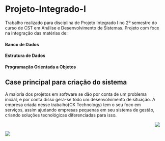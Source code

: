 # Projeto-Integrado-I

Trabalho realizado para disciplina de Projeto Integrado I no 2º semestre do curso de CST em Análise e Desenvolvimento de Sistemas. Projeto com foco na integração das matérias de: 
#### Banco de Dados
#### Estrutura de Dados
#### Programação Orientada a Objetos

## Case principal para criação do sistema
A maioria dos projetos em software se dão por conta de um problema inicial, e por conta disso gera-se todo um desenvolvimento de situação. A empresa criada nesse trabalho(CK Technology) tem o seu foco em serviços, assim ajudando empresas pequenas em seu sistema de gestão, criando soluções tecnológicas diferenciadas para isso. <p align="right">
    <img src="https://media.giphy.com/media/ZBQ2RAh1imJaSUyInN/giphy.gif" />
</p>

<p align="left">
    <img src="https://media.giphy.com/media/ZBQ2RAh1imJaSUyInN/giphy.gif" />
</p>

